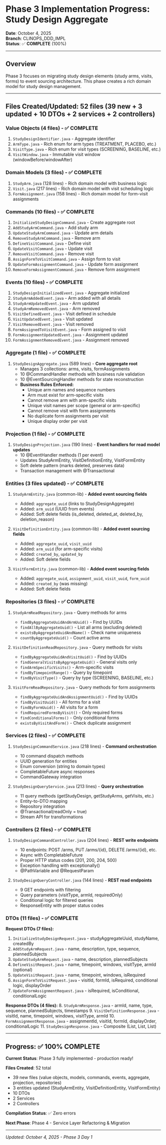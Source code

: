 # Phase 3 Implementation Progress: Study Design Aggregate

**Date**: October 4, 2025  
**Branch**: CLINOPS_DDD_IMPL  
**Status**: ✅ **COMPLETE** (100%)

---

## Overview

Phase 3 focuses on migrating study design elements (study arms, visits, forms) to event sourcing architecture. This phase creates a rich domain model for study design management.

---

## Files Created/Updated: 52 files (39 new + 3 updated + 10 DTOs + 2 services + 2 controllers)

### Value Objects (4 files) - ✅ COMPLETE
1. `StudyDesignIdentifier.java` - Aggregate identifier
2. `ArmType.java` - Rich enum for arm types (TREATMENT, PLACEBO, etc.)
3. `VisitType.java` - Rich enum for visit types (SCREENING, BASELINE, etc.)
4. `VisitWindow.java` - Immutable visit window (windowBefore/windowAfter)

### Domain Models (3 files) - ✅ COMPLETE
1. `StudyArm.java` (128 lines) - Rich domain model with business logic
2. `Visit.java` (217 lines) - Rich domain model with visit scheduling logic
3. `FormAssignment.java` (158 lines) - Rich domain model for form-visit assignments

### Commands (10 files) - ✅ COMPLETE
1. `InitializeStudyDesignCommand.java` - Create aggregate root
2. `AddStudyArmCommand.java` - Add study arm
3. `UpdateStudyArmCommand.java` - Update arm details
4. `RemoveStudyArmCommand.java` - Remove arm
5. `DefineVisitCommand.java` - Define visit
6. `UpdateVisitCommand.java` - Update visit
7. `RemoveVisitCommand.java` - Remove visit
8. `AssignFormToVisitCommand.java` - Assign form to visit
9. `UpdateFormAssignmentCommand.java` - Update form assignment
10. `RemoveFormAssignmentCommand.java` - Remove form assignment

### Events (10 files) - ✅ COMPLETE
1. `StudyDesignInitializedEvent.java` - Aggregate initialized
2. `StudyArmAddedEvent.java` - Arm added with all details
3. `StudyArmUpdatedEvent.java` - Arm updated
4. `StudyArmRemovedEvent.java` - Arm removed
5. `VisitDefinedEvent.java` - Visit defined in schedule
6. `VisitUpdatedEvent.java` - Visit updated
7. `VisitRemovedEvent.java` - Visit removed
8. `FormAssignedToVisitEvent.java` - Form assigned to visit
9. `FormAssignmentUpdatedEvent.java` - Assignment updated
10. `FormAssignmentRemovedEvent.java` - Assignment removed

### Aggregate (1 file) - ✅ COMPLETE
1. `StudyDesignAggregate.java` (589 lines) - **Core aggregate root**
   - Manages 3 collections: arms, visits, formAssignments
   - 10 @CommandHandler methods with business rule validation
   - 10 @EventSourcingHandler methods for state reconstruction
   - **Business Rules Enforced:**
     - Unique arm names and sequence numbers
     - Arm must exist for arm-specific visits
     - Cannot remove arm with arm-specific visits
     - Unique visit names per scope (general or arm-specific)
     - Cannot remove visit with form assignments
     - No duplicate form assignments per visit
     - Unique display order per visit

### Projection (1 file) - ✅ COMPLETE
1. `StudyDesignProjection.java` (190 lines) - **Event handlers for read model updates**
   - 10 @EventHandler methods (1 per event)
   - Updates StudyArmEntity, VisitDefinitionEntity, VisitFormEntity
   - Soft delete pattern (marks deleted, preserves data)
   - Transaction management with @Transactional

### Entities (3 files updated) - ✅ COMPLETE
1. `StudyArmEntity.java` (common-lib) - **Added event sourcing fields**
   - Added: `aggregate_uuid` (links to StudyDesignAggregate)
   - Added: `arm_uuid` (UUID from events)
   - Added: Soft delete fields (is_deleted, deleted_at, deleted_by, deletion_reason)

2. `VisitDefinitionEntity.java` (common-lib) - **Added event sourcing fields**
   - Added: `aggregate_uuid`, `visit_uuid`
   - Added: `arm_uuid` (for arm-specific visits)
   - Added: `created_by`, `updated_by`
   - Added: Soft delete fields

3. `VisitFormEntity.java` (common-lib) - **Added event sourcing fields**
   - Added: `aggregate_uuid`, `assignment_uuid`, `visit_uuid`, `form_uuid`
   - Added: `created_by` (was missing)
   - Added: Soft delete fields

### Repositories (3 files) - ✅ COMPLETE
1. `StudyArmReadRepository.java` - Query methods for arms
   - `findByAggregateUuidAndArmUuid()` - Find by UUIDs
   - `findAllByAggregateUuid()` - List all arms (excluding deleted)
   - `existsByAggregateUuidAndName()` - Check name uniqueness
   - `countByAggregateUuid()` - Count active arms

2. `VisitDefinitionReadRepository.java` - Query methods for visits
   - `findByAggregateUuidAndVisitUuid()` - Find by UUIDs
   - `findGeneralVisitsByAggregateUuid()` - General visits only
   - `findArmSpecificVisits()` - Arm-specific visits
   - `findByTimepointRange()` - Query by timepoint
   - `findByVisitType()` - Query by type (SCREENING, BASELINE, etc.)

3. `VisitFormReadRepository.java` - Query methods for form assignments
   - `findByAggregateUuidAndAssignmentUuid()` - Find by UUIDs
   - `findByVisitUuid()` - All forms for a visit
   - `findByFormUuid()` - All visits for a form
   - `findRequiredFormsByVisit()` - Only required forms
   - `findConditionalForms()` - Only conditional forms
   - `existsByVisitAndForm()` - Check duplicate assignment

### Services (2 files) - ✅ COMPLETE
1. `StudyDesignCommandService.java` (218 lines) - **Command orchestration**
   - 10 command dispatch methods
   - UUID generation for entities
   - Enum conversion (string to domain types)
   - CompletableFuture async responses
   - CommandGateway integration

2. `StudyDesignQueryService.java` (213 lines) - **Query orchestration**
   - 11 query methods (getStudyDesign, getStudyArms, getVisits, etc.)
   - Entity-to-DTO mapping
   - Repository integration
   - @Transactional(readOnly = true)
   - Stream API for transformations

### Controllers (2 files) - ✅ COMPLETE
1. `StudyDesignCommandController.java` (204 lines) - **REST write endpoints**
   - 10 endpoints: POST /arms, PUT /arms/{id}, DELETE /arms/{id}, etc.
   - Async with CompletableFuture<ResponseEntity>
   - Proper HTTP status codes (201, 200, 204, 500)
   - Exception handling with exceptionally()
   - @PathVariable and @RequestParam

2. `StudyDesignQueryController.java` (144 lines) - **REST read endpoints**
   - 9 GET endpoints with filtering
   - Query parameters (visitType, armId, requiredOnly)
   - Conditional logic for filtered queries
   - ResponseEntity with proper status codes

### DTOs (11 files) - ✅ COMPLETE

**Request DTOs (7 files):**
1. `InitializeStudyDesignRequest.java` - studyAggregateUuid, studyName, createdBy
2. `AddStudyArmRequest.java` - name, description, type, sequence, plannedSubjects
3. `UpdateStudyArmRequest.java` - name, description, plannedSubjects
4. `DefineVisitRequest.java` - name, timepoint, windows, visitType, armId (optional)
5. `UpdateVisitRequest.java` - name, timepoint, windows, isRequired
6. `AssignFormToVisitRequest.java` - visitId, formId, isRequired, conditional logic, displayOrder
7. `UpdateFormAssignmentRequest.java` - isRequired, isConditional, conditionalLogic

**Response DTOs (4 files):**
8. `StudyArmResponse.java` - armId, name, type, sequence, plannedSubjects, timestamps
9. `VisitDefinitionResponse.java` - visitId, name, timepoint, windows, visitType, armId
10. `FormAssignmentResponse.java` - assignmentId, visitId, formId, displayOrder, conditionalLogic
11. `StudyDesignResponse.java` - Composite (List<arms>, List<visits>, List<formAssignments>)

---

## Progress: ✅ 100% COMPLETE

**Current Status**: Phase 3 fully implemented - production ready!

**Files Created**: 52 total
- 39 new files (value objects, models, commands, events, aggregate, projection, repositories)
- 3 entities updated (StudyArmEntity, VisitDefinitionEntity, VisitFormEntity)
- 10 DTOs
- 2 Services  
- 2 Controllers

**Compilation Status**: ✅ Zero errors

**Next Phase**: Phase 4 - Service Layer Refactoring & Migration

---

*Updated: October 4, 2025 - Phase 3 Day 1*
